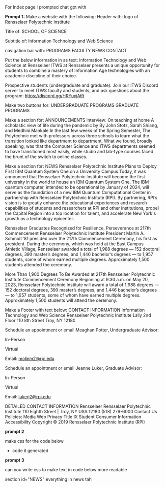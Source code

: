 For Index page I prompted chat gpt with

**Prompt 1:**
Make a website with the following:
Header with:
logo of Rensselaer Polytechnic institute

Title of:
SCHOOL OF SCIENCE

Subtitle of:
Information Technology and Web Science

navigation bar with:
PROGRAMS
FACULTY
NEWS
CONTACT

Put the below information in as text:
Information Technology and Web Science at Rensselaer
ITWS at Rensselaer presents a unique opportunity for students to combine a mastery of Information Age technologies with an academic discipline of their choice.

Prospective students (undergraduate and graduate): Join our ITWS Discord server to meet ITWS faculty and students, and ask questions about the program: https://discord.gg/HRYuxjAtft

Make two buttons for:
UNDERGRADUATE PROGRAMS
GRADUATE PROGRAMS

Make a section for:
ANNOUNCEMENTS
Interview: On teaching at home A scholastic view of life during the pandemic by By John Stotz, Sarah Shiang, and Medhini Mankale
In the last few weeks of the Spring Semester, The Polytechnic met with professors across three schools to learn what the transition looked like department to department. What we found, broadly speaking, was that the Computer Science and ITWS departments seemed to have transitioned most easily, while studio and lab-type courses faced the brunt of the switch to online classes.

Make a section for:
NEWS
Rensselaer Polytechnic Institute Plans to Deploy First IBM Quantum System One on a University Campus
Today, it was announced that Rensselaer Polytechnic Institute will become the first university in the world to house an IBM Quantum System One. The IBM quantum computer, intended to be operational by January of 2024, will serve as the foundation of a new IBM Quantum Computational Center in partnership with Rensselaer Polytechnic Institute (RPI). By partnering, RPI’s vision is to greatly enhance the educational experiences and research capabilities of students and researchers at RPI and other institutions, propel the Capital Region into a top location for talent, and accelerate New York's growth as a technology epicenter.

Rensselaer Graduates Recognized for Resilience, Perseverance at 217th Commencement
Rensselaer Polytechnic Institute President Martin A. Schmidt ’81 presided over the 217th Commencement Ceremony, his first as president. During the ceremony, which was held at the East Campus Athletic Village, Rensselaer awarded a total of 1,988 degrees — 152 doctoral degrees, 390 master’s degrees, and 1,446 bachelor’s degrees — to 1,957 students, some of whom earned multiple degrees. Approximately 1,500 students attended the ceremony.

More Than 1,900 Degrees To Be Awarded at 217th Rensselaer Polytechnic Institute Commencement Ceremony
Beginning at 9:30 a.m. on May 20, 2023, Rensselaer Polytechnic Institute will award a total of 1,988 degrees — 152 doctoral degrees, 390 master’s degrees, and 1,446 bachelor’s degrees — to 1,957 students, some of whom have earned multiple degrees. Approximately 1,500 students will attend the ceremony.

Make a Footer with text below:
CONTACT INFORMATION
Information Technology and Web Science
Rensselaer Polytechnic Institute
Lally 2nd Floor
110 8th Street
Troy, NY 12180

Schedule an appointment or email Meaghan Potter, Undergraduate Advisor:

In-Person

Virtual

Email: molinm2@rpi.edu



Schedule an appointment or email Jeanne Luker, Graduate Advisor:

In-Person

Virtual

Email: lukerj2@rpi.edu

DETAILED CONTACT INFORMATION
Rensselaer
Rensselaer Polytechnic Institute
110 Eighth Street | Troy, NY USA 12180
(518) 276-6000
Contact Us
Policies: Media Web Privacy Title IX
Student Consumer Information Accessibility
Copyright © 2019 Rensselaer Polytechnic Institute (RPI)


**prompt 2**

make css for the code below
- code it generated

**prompt 3**

can you write css to make text in code below more readable

section id="NEWS"
   everything in news tah